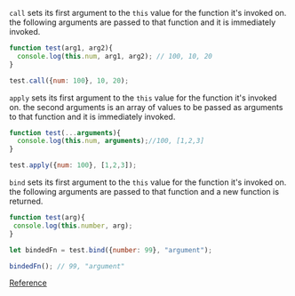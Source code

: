 
`call` sets its first argument to the `this` value for the function it's invoked on. the following arguments are passed to that function and it is immediately invoked.

```javascript
function test(arg1, arg2){
  console.log(this.num, arg1, arg2); // 100, 10, 20
}

test.call({num: 100}, 10, 20);
```

`apply` sets its first argument to the `this` value for the function it's invoked on. the second arguments is an array of values to be passed as arguments to that function and it is immediately invoked.

```javascript
function test(...arguments){
  console.log(this.num, arguments);//100, [1,2,3]
}

test.apply({num: 100}, [1,2,3]); 
```

`bind` sets its first argument to the `this` value for the function it's invoked on. the following arguments are passed to that function and a new function is returned.

```javascript
function test(arg){
 console.log(this.number, arg);
}

let bindedFn = test.bind({number: 99}, "argument");

bindedFn(); // 99, "argument"
```

[Reference](https://www.educative.io/answers/what-is-the-difference-between-call-apply-bind)